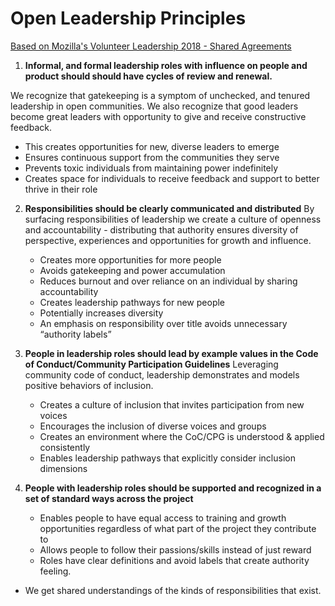 # Open Leadership Principles
[Based on Mozilla's Volunteer Leadership 2018  - Shared Agreements](https://discourse.mozilla.org/t/what-s-next-for-volunteer-leadership-in-2018-shared-agreements/25091)


1. **Informal, and formal leadership roles with influence on people and product should should have cycles of review and renewal.**

We recognize that gatekeeping is a symptom of unchecked, and tenured leadership in open communities.  We also recognize that good leaders become great leaders with opportunity to give and receive constructive feedback.

   * This creates opportunities for new, diverse leaders to emerge
   * Ensures continuous support from the communities they serve
   * Prevents toxic individuals from maintaining power indefinitely
   * Creates space for individuals to receive feedback and support to better thrive in their role

2. **Responsibilities should be clearly communicated and distributed**
By surfacing responsibilities of leadership we create a culture of openness and accountability - distributing that authority ensures diversity of perspective, experiences and opportunities for growth and influence.

   * Creates more opportunities for more people
   * Avoids gatekeeping and power accumulation
   * Reduces burnout and over reliance on an individual by sharing accountability
   * Creates leadership pathways for new people
   * Potentially increases diversity
   * An emphasis on responsibility over title avoids unnecessary “authority labels”


3. **People in leadership roles should lead by example values in the Code of Conduct/Community Participation Guidelines**
Leveraging community code of conduct, leadership demonstrates and models positive behaviors of inclusion.  

   * Creates a culture of inclusion that invites participation from new voices
   * Encourages the inclusion of diverse voices and groups
   * Creates an environment where the CoC/CPG is understood & applied consistently
   * Enables leadership pathways that explicitly consider inclusion dimensions

5. **People with leadership roles should be supported and recognized in a set of standard ways across the project**

   * Enables people to have equal access to training and growth opportunities regardless of what part of the project they contribute to
   * Allows people to follow their passions/skills instead of just reward
   * Roles have clear definitions and avoid labels that create authority feeling.
  *  We get shared understandings of the kinds of responsibilities that exist.

